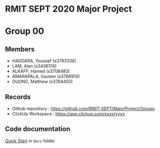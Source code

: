 # RMIT SEPT 2020 Major Project

# Group 00

## Members
* HADDARA, Youssef (s3793336)
* LAM, Alan (s3436174)
* ALKAFF, Hamed (s3708483)
* AMARAPALA, Gaveen (s3766914)
* DUONG, Matthew (s3784450)

## Records

* Github repository : https://github.com/RMIT-SEPT/MajorProject/Groupx
* ClickUp Workspace : https://app.clickup.com/xxxx/yyyy


## Code documentation

[Quick Start](/docs/README.md) in `docs` folder
